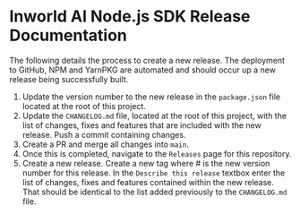 # Inworld AI Node.js SDK Release Documentation

The following details the process to create a new release. The deployment to GitHub, NPM and YarnPKG are automated and should occur up a new release being successfully built.

1. Update the version number to the new release in the `package.json` file located at the root of this project.
1. Update the `CHANGELOG.md` file, located at the root of this project, with the list of changes, fixes and features that are included with the new release. Push a commit containing changes.
1. Create a PR and merge all changes into `main`.
1. Once this is completed, navigate to the `Releases` page for this repository. 
1. Create a new release. Create a new tag where # is the new version number for this release. In the `Describe this release` textbox enter the list of changes, fixes and features contained within the new release. That should be identical to the list added previously to the `CHANGELOG.md` file.
